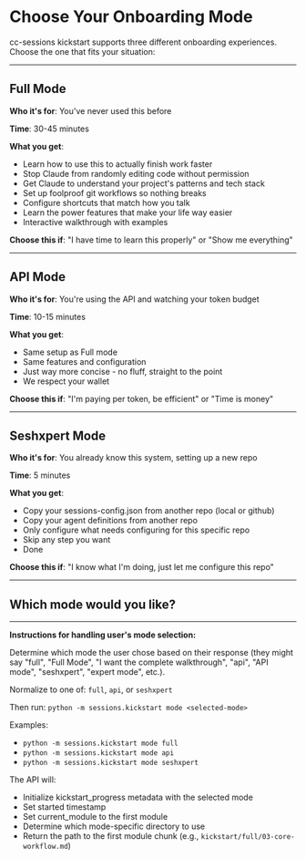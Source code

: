 # Choose Your Onboarding Mode

cc-sessions kickstart supports three different onboarding experiences. Choose the one that fits your situation:

---

## Full Mode

**Who it's for**: You've never used this before

**Time**: 30-45 minutes

**What you get**:
- Learn how to use this to actually finish work faster
- Stop Claude from randomly editing code without permission
- Get Claude to understand your project's patterns and tech stack
- Set up foolproof git workflows so nothing breaks
- Configure shortcuts that match how you talk
- Learn the power features that make your life way easier
- Interactive walkthrough with examples

**Choose this if**: "I have time to learn this properly" or "Show me everything"

---

## API Mode

**Who it's for**: You're using the API and watching your token budget

**Time**: 10-15 minutes

**What you get**:
- Same setup as Full mode
- Same features and configuration
- Just way more concise - no fluff, straight to the point
- We respect your wallet

**Choose this if**: "I'm paying per token, be efficient" or "Time is money"

---

## Seshxpert Mode

**Who it's for**: You already know this system, setting up a new repo

**Time**: 5 minutes

**What you get**:
- Copy your sessions-config.json from another repo (local or github)
- Copy your agent definitions from another repo
- Only configure what needs configuring for this specific repo
- Skip any step you want
- Done

**Choose this if**: "I know what I'm doing, just let me configure this repo"

---

## Which mode would you like?

---

**Instructions for handling user's mode selection:**

Determine which mode the user chose based on their response (they might say "full", "Full Mode", "I want the complete walkthrough", "api", "API mode", "seshxpert", "expert mode", etc.).

Normalize to one of: `full`, `api`, or `seshxpert`

Then run: `python -m sessions.kickstart mode <selected-mode>`

Examples:
- `python -m sessions.kickstart mode full`
- `python -m sessions.kickstart mode api`
- `python -m sessions.kickstart mode seshxpert`

The API will:
- Initialize kickstart_progress metadata with the selected mode
- Set started timestamp
- Set current_module to the first module
- Determine which mode-specific directory to use
- Return the path to the first module chunk (e.g., `kickstart/full/03-core-workflow.md`)
